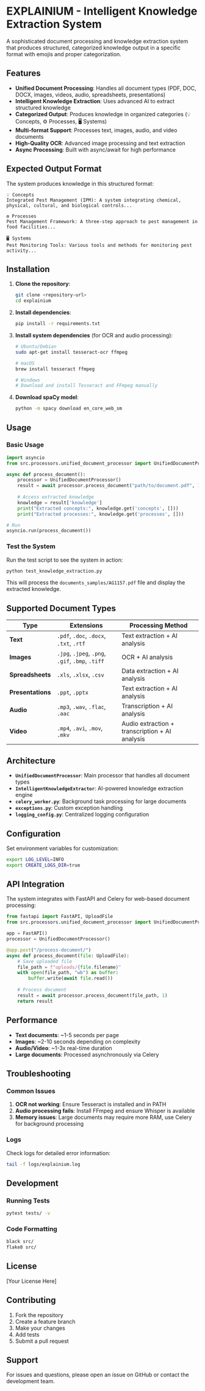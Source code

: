 # EXPLAINIUM - Intelligent Knowledge Extraction System

A sophisticated document processing and knowledge extraction system that produces structured, categorized knowledge output in a specific format with emojis and proper categorization.

## Features

- **Unified Document Processing**: Handles all document types (PDF, DOC, DOCX, images, videos, audio, spreadsheets, presentations)
- **Intelligent Knowledge Extraction**: Uses advanced AI to extract structured knowledge
- **Categorized Output**: Produces knowledge in organized categories (💡 Concepts, ⚙️ Processes, 🖥️ Systems)
- **Multi-format Support**: Processes text, images, audio, and video documents
- **High-Quality OCR**: Advanced image processing and text extraction
- **Async Processing**: Built with async/await for high performance

## Expected Output Format

The system produces knowledge in this structured format:

```
💡 Concepts
Integrated Pest Management (IPM): A system integrating chemical, physical, cultural, and biological controls...

⚙️ Processes
Pest Management Framework: A three-step approach to pest management in food facilities...

🖥️ Systems
Pest Monitoring Tools: Various tools and methods for monitoring pest activity...
```

## Installation

1. **Clone the repository**:
   ```bash
   git clone <repository-url>
   cd explainium
   ```

2. **Install dependencies**:
   ```bash
   pip install -r requirements.txt
   ```

3. **Install system dependencies** (for OCR and audio processing):
   ```bash
   # Ubuntu/Debian
   sudo apt-get install tesseract-ocr ffmpeg
   
   # macOS
   brew install tesseract ffmpeg
   
   # Windows
   # Download and install Tesseract and FFmpeg manually
   ```

4. **Download spaCy model**:
   ```bash
   python -m spacy download en_core_web_sm
   ```

## Usage

### Basic Usage

```python
import asyncio
from src.processors.unified_document_processor import UnifiedDocumentProcessor

async def process_document():
    processor = UnifiedDocumentProcessor()
    result = await processor.process_document("path/to/document.pdf", 1)
    
    # Access extracted knowledge
    knowledge = result['knowledge']
    print("Extracted concepts:", knowledge.get('concepts', []))
    print("Extracted processes:", knowledge.get('processes', []))

# Run
asyncio.run(process_document())
```

### Test the System

Run the test script to see the system in action:

```bash
python test_knowledge_extraction.py
```

This will process the `documents_samples/AG1157.pdf` file and display the extracted knowledge.

## Supported Document Types

| Type | Extensions | Processing Method |
|------|------------|-------------------|
| **Text** | `.pdf`, `.doc`, `.docx`, `.txt`, `.rtf` | Text extraction + AI analysis |
| **Images** | `.jpg`, `.jpeg`, `.png`, `.gif`, `.bmp`, `.tiff` | OCR + AI analysis |
| **Spreadsheets** | `.xls`, `.xlsx`, `.csv` | Data extraction + AI analysis |
| **Presentations** | `.ppt`, `.pptx` | Text extraction + AI analysis |
| **Audio** | `.mp3`, `.wav`, `.flac`, `.aac` | Transcription + AI analysis |
| **Video** | `.mp4`, `.avi`, `.mov`, `.mkv` | Audio extraction + transcription + AI analysis |

## Architecture

- **`UnifiedDocumentProcessor`**: Main processor that handles all document types
- **`IntelligentKnowledgeExtractor`**: AI-powered knowledge extraction engine
- **`celery_worker.py`**: Background task processing for large documents
- **`exceptions.py`**: Custom exception handling
- **`logging_config.py`**: Centralized logging configuration

## Configuration

Set environment variables for customization:

```bash
export LOG_LEVEL=INFO
export CREATE_LOGS_DIR=true
```

## API Integration

The system integrates with FastAPI and Celery for web-based document processing:

```python
from fastapi import FastAPI, UploadFile
from src.processors.unified_document_processor import UnifiedDocumentProcessor

app = FastAPI()
processor = UnifiedDocumentProcessor()

@app.post("/process-document/")
async def process_document(file: UploadFile):
    # Save uploaded file
    file_path = f"uploads/{file.filename}"
    with open(file_path, "wb") as buffer:
        buffer.write(await file.read())
    
    # Process document
    result = await processor.process_document(file_path, 1)
    return result
```

## Performance

- **Text documents**: ~1-5 seconds per page
- **Images**: ~2-10 seconds depending on complexity
- **Audio/Video**: ~1-3x real-time duration
- **Large documents**: Processed asynchronously via Celery

## Troubleshooting

### Common Issues

1. **OCR not working**: Ensure Tesseract is installed and in PATH
2. **Audio processing fails**: Install FFmpeg and ensure Whisper is available
3. **Memory issues**: Large documents may require more RAM, use Celery for background processing

### Logs

Check logs for detailed error information:
```bash
tail -f logs/explainium.log
```

## Development

### Running Tests

```bash
pytest tests/ -v
```

### Code Formatting

```bash
black src/
flake8 src/
```

## License

[Your License Here]

## Contributing

1. Fork the repository
2. Create a feature branch
3. Make your changes
4. Add tests
5. Submit a pull request

## Support

For issues and questions, please open an issue on GitHub or contact the development team.

